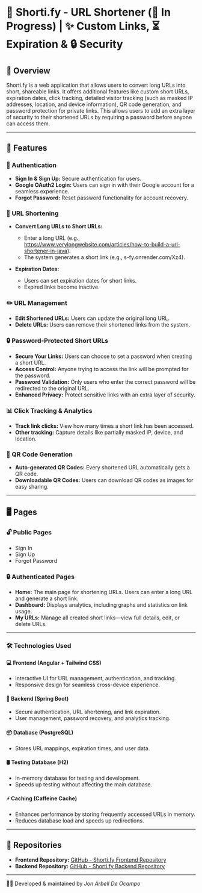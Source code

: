 # 🔗 Shorti.fy - URL Shortener (🚀 In Progress) | ✨ Custom Links, ⏳ Expiration & 🔒 Security

## 📝 Overview
Shorti.fy is a web application that allows users to convert long URLs into short, shareable links. It offers additional features like custom short URLs, expiration dates, click tracking, detailed visitor tracking (such as masked IP addresses, location, and device information), QR code generation, and password protection for private links. This allows users to add an extra layer of security to their shortened URLs by requiring a password before anyone can access them.


---


## 🚀 Features  

### 🔑 Authentication  
- **Sign In & Sign Up:** Secure authentication for users.
- **Google OAuth2 Login:** Users can sign in with their Google account for a seamless experience.
- **Forgot Password:** Reset password functionality for account recovery.

### 🔗 URL Shortening  
- **Convert Long URLs to Short URLs:**  
  - Enter a long URL (e.g., https://www.verylongwebsite.com/articles/how-to-build-a-url-shortener-in-java).  
  - The system generates a short link (e.g., s-fy.onrender.com/Xz4).  

- **Expiration Dates:**  
  - Users can set expiration dates for short links.  
  - Expired links become inactive.  

### ✏️ URL Management  
- **Edit Shortened URLs:** Users can update the original long URL.  
- **Delete URLs:** Users can remove their shortened links from the system.  


### 🔒 Password-Protected Short URLs
- **Secure Your Links:** Users can choose to set a password when creating a short URL.
- **Access Control:** Anyone trying to access the link will be prompted for the password.
- **Password Validation:** Only users who enter the correct password will be redirected to the original URL.
- **Enhanced Privacy:** Protect sensitive links with an extra layer of security.


### 📊 Click Tracking & Analytics  
- **Track link clicks:** View how many times a short link has been accessed.  
- **Other tracking:** Capture details like partially masked IP, device, and location.  

### 📌 QR Code Generation
- **Auto-generated QR Codes:** Every shortened URL automatically gets a QR code.  
- **Downloadable QR Codes:** Users can download QR codes as images for easy sharing.  


---


## 🖥️ Pages

### 🔓 Public Pages
- Sign In
- Sign Up
- Forgot Password

### 🔒 Authenticated Pages
- **Home:** The main page for shortening URLs. Users can enter a long URL and generate a short link.
- **Dashboard:** Displays analytics, including graphs and statistics on link usage.
- **My URLs:** Manage all created short links—view full details, edit, or delete URLs.


---


### 🛠 Technologies Used

#### 💻 Frontend (Angular + Tailwind CSS)
  - Interactive UI for URL management, authentication, and tracking.
  - Responsive design for seamless cross-device experience.

#### 🔧 Backend (Spring Boot)
  - Secure authentication, URL shortening, and link expiration.
  - User management, password recovery, and analytics tracking.

#### 📦 Database (PostgreSQL)
  - Stores URL mappings, expiration times, and user data.

#### 🛢️ Testing Database (H2)
  - In-memory database for testing and development.
  - Speeds up testing without affecting the main database.

#### ⚡ Caching (Caffeine Cache)
  - Enhances performance by storing frequently accessed URLs in memory.
  - Reduces database load and speeds up redirections.


---


## 📂 Repositories
- **Frontend Repository:** [GitHub - Shorti.fy Frontend Repository](https://github.com/JonArbell/shorti.fy-frontend)  
- **Backend Repository:** [GitHub - Shorti.fy Backend Repository](https://github.com/JonArbell/shorti.fy-backend)  


---

👨‍💻 Developed & maintained by *Jon Arbell De Ocampo*
